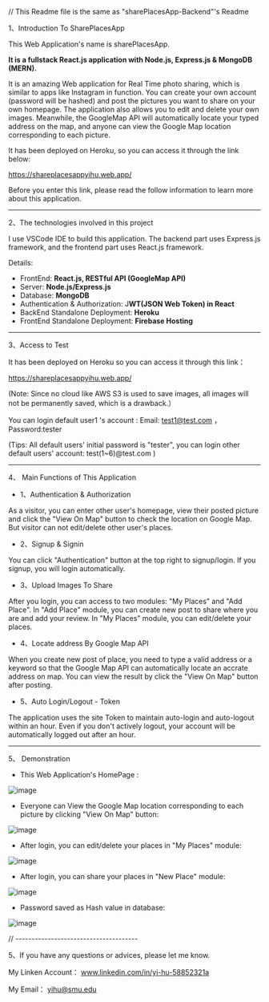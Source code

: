 // This Readme file is the same as "sharePlacesApp-Backend"'s Readme

1、Introduction To SharePlacesApp


This Web Application's name is sharePlacesApp.

**It is a fullstack React.js application with Node.js, Express.js & MongoDB (MERN).**

It is an amazing Web application for Real Time photo sharing, which is similar to apps like Instagram in function. You can create your own account (password will be hashed) and post the pictures you want to share on your own homepage. The application also allows you to edit and delete your own images. Meanwhile, the GoogleMap API will automatically locate your typed address on the map, and anyone can view the Google Map location corresponding to each picture.

It has been deployed on Heroku, so you can access it through the link below:

https://shareplacesappyihu.web.app/

Before you enter this link, please read the follow information to learn more about this application.

-----------------------------------

2、The technologies involved in this project


I use VSCode IDE to build this application. The backend part uses Express.js framework, and the frontend part uses React.js framework.

Details: 

- FrontEnd: **React.js, RESTful API (GoogleMap API)**
- Server: **Node.js/Express.js**
- Database: **MongoDB**
- Authentication & Authorization: J**WT(JSON Web Token) in React**
- BackEnd Standalone Deployment: **Heroku**
- FrontEnd Standalone Deployment: **Firebase Hosting**

------------------------------

3、Access to Test


It has been deployed on Heroku so you can access it through this link：

https://shareplacesappyihu.web.app/

(Note: Since no cloud like AWS S3 is used to save images, all images will not be permanently saved, which is a drawback.）


You can login default user1 's account : Email: test1@test.com ， Password:tester

(Tips: All default users' initial password is "tester", you can login other default users' account: test(1~6)@test.com )


-----------

4、 Main Functions of This Application 

- 1、Authentication & Authorization

As a visitor, you can enter other user's homepage, view their posted picture and click the "View On Map" button to check the location on Google Map. But visitor can not edit/delete other user's places.

- 2、Signup & Signin

 You can click "Authentication" button at the top right to signup/login. If you signup, you will login automatically.

- 3、Upload Images To Share

After you login, you can access to two modules: "My Places" and "Add Place". In "Add Place" module, you can create new post to share where you are and add your review. In "My Places" module, you can edit/delete your places.

- 4、Locate address By Google Map API

When you create new post of place, you need to type a valid address or a keyword so that the Google Map API can automatically locate an accrate address on map. You can view the result by click the "View On Map" button after posting. 

- 5、Auto Login/Logout - Token

The application uses the site Token to maintain auto-login and auto-logout within an hour. Even if you don't actively logout, your account will be automatically logged out after an hour.


----------------------------------

5、 Demonstration

- This Web Application's HomePage :

![image](https://user-images.githubusercontent.com/69294450/189479638-db253fdd-0ee5-40b8-b038-1304184b990d.png)

- Everyone can View the Google Map location corresponding to each picture by clicking "View On Map" button:

![image](https://user-images.githubusercontent.com/69294450/189479574-0895fb61-e5c7-4736-869a-b078df825955.png)

- After login, you can edit/delete your places in "My Places" module:

![image](https://user-images.githubusercontent.com/69294450/189479663-17c426e2-86e5-46cb-b72f-306d964254e5.png)

- After login, you can share your places in "New Place" module:

![image](https://user-images.githubusercontent.com/69294450/189479911-5dc6c36f-7491-4e35-9f62-f1e34cd2f069.png)

- Password saved as Hash value in database:

![image](https://user-images.githubusercontent.com/69294450/189479116-17341d3b-8e5a-42a0-b153-7526eb64b652.png)


// --------------------------------------

5、If you have any questions or advices, please let me know.

My Linken Account： www.linkedin.com/in/yi-hu-58852321a

My Email： yihu@smu.edu 
